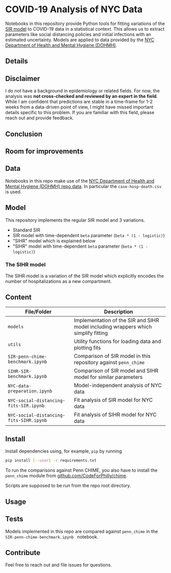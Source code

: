# COVID-19 Analysis of NYC Data

Notebooks in this repository provide Python tools for fitting variations of the [SIR model](https://en.wikipedia.org/wiki/Compartmental_models_in_epidemiology#The_SIR_model) to COVID-19 data in a statistical context.
This allows us to extract parameters like social distancing policies and initial infections with an estimated uncertainty.
Models are applied to data provided by the [NYC Department of Health and Mental Hygiene (DOHMH)](https://github.com/nychealth/coronavirus-data).

## Details



## Disclaimer

I do not have a background in epidemiology or related fields.
For now, the analysis was **not cross-checked and reviewed by an expert in the field**.
While I am confident that predictions are stable in a time-frame for 1-2 weeks from a data-driven point of view, I might have missed important details specific to this problem.
If you are familiar with this field, please reach out and provide feedback.

## Conclusion


## Room for improvements


## Data

Notebooks in this repo make use of the  [NYC Department of Health and Mental Hygiene (DOHMH) repo data](https://github.com/nychealth/coronavirus-data).
In particular the `case-hosp-death.csv` is used.

## Model

This repository implements the regular SIR model and 3 variations.
* Standard SIR
* SIR model with time-dependent `beta` parameter (`beta * (1 - logistic)`)
* "SIHR" model which is explained below
* "SIHR" model with time-dependent `beta` parameter (`beta * (1 - logistic)`)

### The SIHR model

The SIHR model is a variation of the SIR model which explicitly encodes the number of hospitalizations as a new compartment.

## Content

File/Folder | Description
---|---
`models` | Implementation of the SIR and SIHR model including wrappers which simplify fitting
`utils` | Utility functions for loading data and plotting fits
`SIR-penn-chime-benchmark.ipynb` | Comparison of SIR model in this repository against `penn_chime`
`SIHR-SIR-benchmark.ipynb` | Comparison of SIR model and SIHR model for similar parameters
`NYC-data-preparation.ipynb` | Model-independent analysis of NYC data
`NYC-social-distancing-fits-SIR.ipynb` | Fit analysis of SIR model for NYC data
`NYC-social-distancing-fits-SIHR.ipynb` | Fit analysis of SIHR model for NYC data


## Install

Install dependencies using, for example, `pip` by running
```bash
pip install [--user] -r requirements.txt
```
To run the comparisons against Penn CHIME, you also have to install the `penn_chime` module from [github.com/CodeForPhilly/chime](https://github.com/CodeForPhilly/chime).

Scripts are supposed to be run from the repo root directory.


## Usage



## Tests

Models implemented in this repo are compared against `penn_chime` in the `SIR-penn-chime-benchmark.ipynb ` notebook.

## Contribute

Feel free to reach out and file issues for questions.
